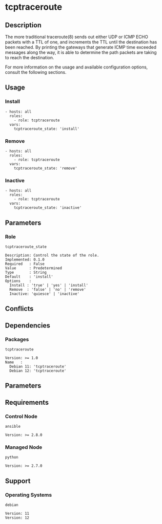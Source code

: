 # tcptraceroute

## Description

The more traditional traceroute(8) sends out either UDP or ICMP ECHO packets
with a TTL of one, and increments the TTL until the destination has been
reached. By printing the gateways that generate ICMP time exceeded messages
along the way, it is able to determine the path packets are taking to reach the
destination.

For more information on the usage and available configuration options,
consult the following sections.

## Usage

### Install

```
- hosts: all
  roles:
    - role: tcptraceroute
  vars:
    tcptraceroute_state: 'install'
```

### Remove

```
- hosts: all
  roles:
    - role: tcptraceroute
  vars:
    tcptraceroute_state: 'remove'
```

### Inactive

```
- hosts: all
  roles:
    - role: tcptraceroute
  vars:
    tcptraceroute_state: 'inactive'
```

## Parameters

### Role

`tcptraceroute_state`

    Description: Control the state of the role.
    Implemented: 0.1.0
    Required   : False
    Value      : Predetermined
    Type       : String
    Default    : 'install'
    Options    :
      Install : 'true' | 'yes' | 'install'
      Remove  : 'false' | 'no' | 'remove'
      Inactive: 'quiesce' | 'inactive'

## Conflicts

## Dependencies

### Packages

`tcptraceroute`

    Version: >= 1.0
    Name   :
      Debian 11: 'tcptraceroute'
      Debian 12: 'tcptraceroute'

## Parameters

## Requirements

### Control Node

`ansible`

    Version: >= 2.8.0

### Managed Node

`python`

    Version: >= 2.7.0

## Support

### Operating Systems

`debian`

    Version: 11
    Version: 12
